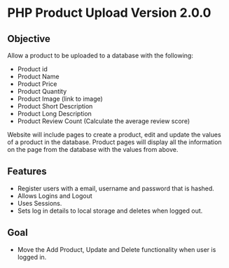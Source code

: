 # PHP Product Upload Version 2.0.0

## Objective

Allow a product to be uploaded to a database with the following:

- Product id
- Product Name
- Product Price
- Product Quantity
- Product Image (link to image)
- Product Short Description
- Product Long Description
- Product Review Count (Calculate the average review score)

Website will include pages to create a product, edit and update the values of a product in the database. Product pages will display all the information on the page from the database with the values from above.

## Features

- Register users with a email, username and password that is hashed.
- Allows Logins and Logout
- Uses Sessions.
- Sets log in details to local storage and deletes when logged out.

## Goal

- Move the Add Product, Update and Delete functionality when user is logged in.
